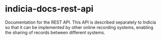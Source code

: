 # indicia-docs-rest-api
Documentation for the REST API. This API is described separately to Indicia 
so that it can be implemented by other online recording systems, enabling the
sharing of records between different systems.

